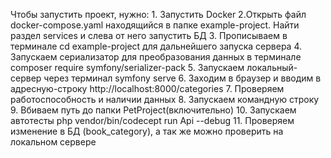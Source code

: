 Чтобы запустить проект, нужно: 
    1. Запустить Docker
    2.Открыть файл docker-compose.yaml находящийся в папке example-project. Найти раздел services и слева от него запустить БД
    3. Прописываем в терминале cd example-project для дальнейшего запуска сервера
    4. Запускаем сериализатор для преобразования данных в терминале composer require symfony/serializer-pack
    5. Запускаем локальный-сервер через терминал symfony serve
    6. Заходим в браузер и вводим в адресную-строку http://localhost:8000/categories
    7. Проверяем работоспособность и наличии данных
    8. Запускаем командную строку 
    9. Вбиваем путь до папки PetProject(включительно)
    10. Запускаем автотесты php vendor/bin/codecept run Api --debug
    11. Проверяем изменение в БД (book_category), а так же можно проверить на локальном сервере
